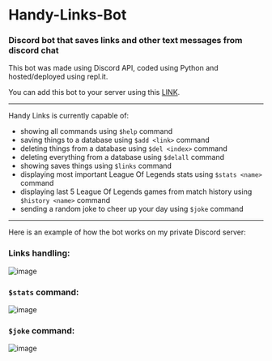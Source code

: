 # Handy-Links-Bot
### Discord bot that saves links and other text messages from discord chat

This bot was made using Discord API, coded using Python and hosted/deployed using repl.it.

You can add this bot to your server using this [LINK](https://discord.com/api/oauth2/authorize?client_id=863493514477568070&permissions=2147990592&scope=bot).

---

Handy Links is currently capable of:
- showing all commands using `$help` command
- saving things to a database using `$add <link>` command
- deleting things from a database using `$del <index>` command
- deleting everything from a database using `$delall` command
- showing saves things using `$links` command
- displaying most important League Of Legends stats using `$stats <name>` command
- displaying last 5 League Of Legends games from match history using `$history <name>` command
- sending a random joke to cheer up your day using `$joke` command

---

Here is an example of how the bot works on my private Discord server:

### Links handling:
![image](https://github.com/hi-im-angel/Handy-Links-Bot/blob/main/imgs/handybot.png "Example of the bot working below:")
<br>

### `$stats` command:
![image](https://user-images.githubusercontent.com/65863073/126881228-e41537e7-bd03-4ac6-bf02-21c3f97db418.png)
<br>

### `$joke` command:
![image](https://user-images.githubusercontent.com/65863073/126884180-acf34ea9-be41-447d-93c3-1f75d22b478b.png)
